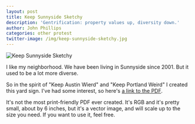 ```yaml
---
layout: post
title: Keep Sunnyside Sketchy
description: 'Gentrification: property values up, diversity down.'
author: John Phillips
categories: other protest
twitter-image: /img/keep-sunnyside-sketchy.jpg
---
```


<div>
<img src="{{page.twitter-image}}" class="full-width" alt="Keep Sunnyside Sketchy">
</div>

I like my neighborhood. We have been living in Sunnyside since 2001. But it used to be a lot more diverse.

So in the spirit of "Keep Austin Wierd" and "Keep Portland Weird" I created this yard sign. I've had some interest, so here's [a link to the PDF](/img/Keep-Sunnyside-Sketchy.pdf). 

It's not the most print-friendly PDF ever created. It's RGB and it's  pretty small, about by 6 inches, but it's a vector image, and will scale up to the size you need. If you want to use it, feel free. 

